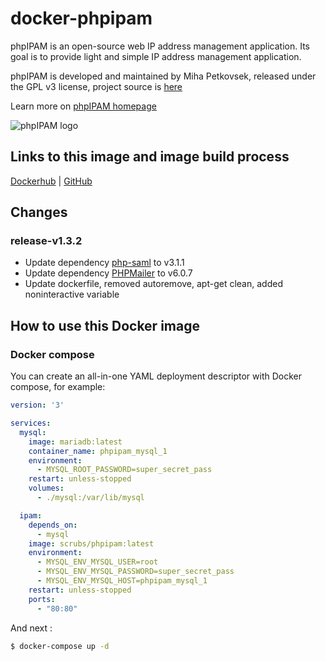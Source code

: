 # docker-phpipam

phpIPAM is an open-source web IP address management application. Its goal is to provide light and simple IP address management application.

phpIPAM is developed and maintained by Miha Petkovsek, released under the GPL v3 license, project source is [here](https://github.com/phpipam/phpipam)

Learn more on [phpIPAM homepage](http://phpipam.net)

![phpIPAM logo](http://phpipam.net/wp-content/uploads/2014/12/phpipam_logo_small.png)

## Links to this image and image build process

[Dockerhub](https://hub.docker.com/r/scrubs/phpipam-docker) | [GitHub](https://www.github.com/natesubra/phpipam-docker)

## Changes

### release-v1.3.2

* Update dependency [php-saml](https://github.com/onelogin/php-saml) to v3.1.1
* Update dependency [PHPMailer](https://github.com/PHPMailer/PHPMailer) to v6.0.7
* Update dockerfile, removed autoremove, apt-get clean, added noninteractive variable

## How to use this Docker image

### Docker compose

You can create an all-in-one YAML deployment descriptor with Docker compose, for example:

```yaml
version: '3'

services:
  mysql:
    image: mariadb:latest
    container_name: phpipam_mysql_1
    environment:
      - MYSQL_ROOT_PASSWORD=super_secret_pass
    restart: unless-stopped
    volumes:
      - ./mysql:/var/lib/mysql

  ipam:
    depends_on:
      - mysql
    image: scrubs/phpipam:latest
    environment:
      - MYSQL_ENV_MYSQL_USER=root
      - MYSQL_ENV_MYSQL_PASSWORD=super_secret_pass
      - MYSQL_ENV_MYSQL_HOST=phpipam_mysql_1
    restart: unless-stopped
    ports:
      - "80:80"

```

And next :

```bash
$ docker-compose up -d
```
